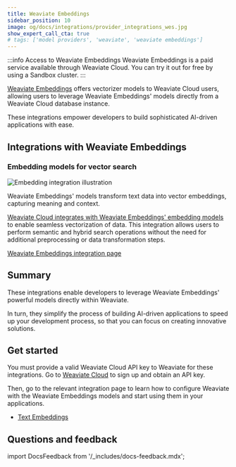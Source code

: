 ```yaml
---
title: Weaviate Embeddings
sidebar_position: 10
image: og/docs/integrations/provider_integrations_wes.jpg
show_expert_call_cta: true
# tags: ['model providers', 'weaviate', 'weaviate embeddings']
---
```


:::info Access to Weaviate Embeddings
Weaviate Embeddings is a paid service available through Weaviate Cloud. You can try it out for free by using a Sandbox cluster.
:::

<!-- Note: for images, use https://docs.google.com/presentation/d/15opIcJuaIjEEcs_1Zm8B6pccox2p7_MHSjCnRv4dPfU/edit?usp=sharing -->

[Weaviate Embeddings](/cloud/embeddings) offers vectorizer models to Weaviate Cloud users, allowing users to leverage Weaviate Embeddings' models directly from a Weaviate Cloud database instance.

These integrations empower developers to build sophisticated AI-driven applications with ease.

## Integrations with Weaviate Embeddings

### Embedding models for vector search

![Embedding integration illustration](../_includes/integration_wes_embedding.png)

Weaviate Embeddings' models transform text data into vector embeddings, capturing meaning and context.

[Weaviate Cloud integrates with Weaviate Embeddings' embedding models](./embeddings.md) to enable seamless vectorization of data. This integration allows users to perform semantic and hybrid search operations without the need for additional preprocessing or data transformation steps.

[Weaviate Embeddings integration page](./embeddings.md)

## Summary

These integrations enable developers to leverage Weaviate Embeddings' powerful models directly within Weaviate.

In turn, they simplify the process of building AI-driven applications to speed up your development process, so that you can focus on creating innovative solutions.

## Get started

You must provide a valid Weaviate Cloud API key to Weaviate for these integrations. Go to [Weaviate Cloud](https://console.weaviate.cloud/) to sign up and obtain an API key.

Then, go to the relevant integration page to learn how to configure Weaviate with the Weaviate Embeddings models and start using them in your applications.

- [Text Embeddings](./embeddings.md)

## Questions and feedback

import DocsFeedback from '/_includes/docs-feedback.mdx';

<DocsFeedback/>
